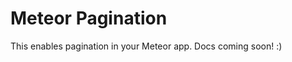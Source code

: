 Meteor Pagination
==============================================

This enables pagination in your Meteor app. Docs coming soon! :)
